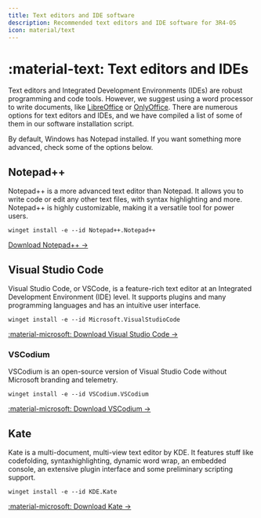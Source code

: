 ```yaml
---
title: Text editors and IDE software
description: Recommended text editors and IDE software for 3R4-OS
icon: material/text
---
```


# :material-text: Text editors and IDEs

Text editors and Integrated Development Environments (IDEs) are robust programming and code tools. However, we suggest using a word processor to write documents, like [LibreOffice](https://www.libreoffice.org/) or [OnlyOffice](https://www.onlyoffice.com/). There are numerous options for text editors and IDEs, and we have compiled a list of some of them in our software installation script.

By default, Windows has Notepad installed. If you want something more advanced, check some of the options below.

## Notepad++

Notepad++ is a more advanced text editor than Notepad. It allows you to write code or edit any other text files, with syntax highlighting and more. Notepad++ is highly customizable, making it a versatile tool for power users.

`winget install -e --id Notepad++.Notepad++`

[Download Notepad++ ->](https://notepad-plus-plus.org/)

## Visual Studio Code

Visual Studio Code, or VSCode, is a feature-rich text editor at an Integrated Development Environment (IDE) level. It supports plugins and many programming languages and has an intuitive user interface.

`winget install -e --id Microsoft.VisualStudioCode`

[:material-microsoft: Download Visual Studio Code ->](ms-windows-store://pdp/?ProductId=XP9KHM4BK9FZ7Q)

### VSCodium

VSCodium is an open-source version of Visual Studio Code without Microsoft branding and telemetry.

`winget install -e --id VSCodium.VSCodium`

[:material-microsoft: Download VSCodium ->](ms-windows-store://pdp/?ProductId=XP9KHM4BK9FZ7Q)

## Kate

Kate is a multi-document, multi-view text editor by KDE. It features stuff like codefolding, syntaxhighlighting, dynamic word wrap, an embedded console, an extensive plugin interface and some preliminary scripting support.

`winget install -e --id KDE.Kate`

[:material-microsoft: Download Kate ->](ms-windows-store://pdp/?productid=9nwmw7bb59hw)